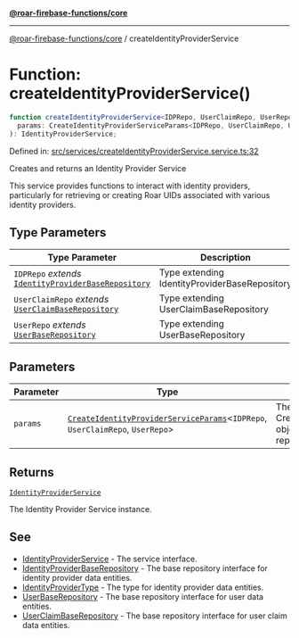 [**@roar-firebase-functions/core**](../README.md)

---

[@roar-firebase-functions/core](../README.md) / createIdentityProviderService

# Function: createIdentityProviderService()

```ts
function createIdentityProviderService<IDPRepo, UserClaimRepo, UserRepo>(
  params: CreateIdentityProviderServiceParams<IDPRepo, UserClaimRepo, UserRepo>,
): IdentityProviderService;
```

Defined in: [src/services/createIdentityProviderService.service.ts:32](src/src/services/createIdentityProviderService.service.ts#32)

Creates and returns an Identity Provider Service

This service provides functions to interact with identity providers,
particularly for retrieving or creating Roar UIDs associated with
various identity providers.

## Type Parameters

| Type Parameter                                                                                          | Description                                   |
| ------------------------------------------------------------------------------------------------------- | --------------------------------------------- |
| `IDPRepo` _extends_ [`IdentityProviderBaseRepository`](../interfaces/IdentityProviderBaseRepository.md) | Type extending IdentityProviderBaseRepository |
| `UserClaimRepo` _extends_ [`UserClaimBaseRepository`](../interfaces/UserClaimBaseRepository.md)         | Type extending UserClaimBaseRepository        |
| `UserRepo` _extends_ [`UserBaseRepository`](../interfaces/UserBaseRepository.md)                        | Type extending UserBaseRepository             |

## Parameters

| Parameter | Type                                                                                                                                    | Description                                                                          |
| --------- | --------------------------------------------------------------------------------------------------------------------------------------- | ------------------------------------------------------------------------------------ |
| `params`  | [`CreateIdentityProviderServiceParams`](../interfaces/CreateIdentityProviderServiceParams.md)\<`IDPRepo`, `UserClaimRepo`, `UserRepo`\> | The CreateIdentityProviderServiceParams object containing the required repositories. |

## Returns

[`IdentityProviderService`](../interfaces/IdentityProviderService.md)

The Identity Provider Service instance.

## See

- [IdentityProviderService](../interfaces/IdentityProviderService.md) - The service interface.
- [IdentityProviderBaseRepository](../interfaces/IdentityProviderBaseRepository.md) - The base repository interface for identity provider data entities.
- [IdentityProviderType](../enumerations/IdentityProviderType.md) - The type for identity provider data entities.
- [UserBaseRepository](../interfaces/UserBaseRepository.md) - The base repository interface for user data entities.
- [UserClaimBaseRepository](../interfaces/UserClaimBaseRepository.md) - The base repository interface for user claim data entities.

